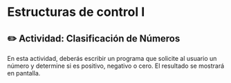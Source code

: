 # Estructuras de control I
## ✏️  Actividad: Clasificación de Números

En esta actividad, deberás escribir un programa que solicite al usuario un número y determine si es positivo, negativo o cero. El resultado se mostrará en pantalla.
